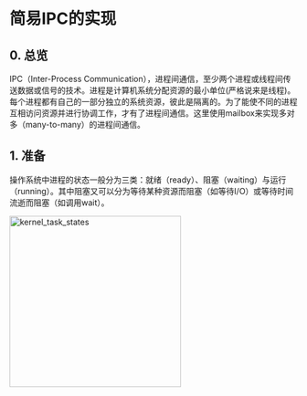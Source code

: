 <head>

<script>
    document.title = "简易IPC的实现"
</script>

<script>
    document.getElementsByTagName("head")[0].innerHTML += "<link rel='shortcut icon' href='../imgs/icon.png' type='image/x-icon'/>";
</script>
  
<meta name="google-site-verification" content="vAQHjUuTdIGja16wxCarfwIS4qQ4BgKN0xUbLfdHVmY" />
  
<!-- Global site tag (gtag.js) - Google Analytics -->
<script async src="https://www.googletagmanager.com/gtag/js?id=UA-116308654-1"></script>
<script>
  window.dataLayer = window.dataLayer || [];
  function gtag(){dataLayer.push(arguments);}
  gtag('js', new Date());

  gtag('config', 'UA-116308654-1');
</script>

</head>

<div class="inner">

# 简易IPC的实现

## 0. 总览

IPC（Inter-Process Communication），进程间通信，至少两个进程或线程间传送数据或信号的技术。进程是计算机系统分配资源的最小单位(严格说来是线程)。每个进程都有自己的一部分独立的系统资源，彼此是隔离的。为了能使不同的进程互相访问资源并进行协调工作，才有了进程间通信。这里使用mailbox来实现多对多（many-to-many）的进程间通信。

## 1. 准备

操作系统中进程的状态一般分为三类：就绪（ready）、阻塞（waiting）与运行（running）。其中阻塞又可以分为等待某种资源而阻塞（如等待I/O）或等待时间流逝而阻塞（如调用wait）。

<img src="../imgs/task_states.png" alt="kernel_task_states" style="height: 300px;"/>



</div>